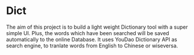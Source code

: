 # Dict
The aim of this project is to build a light weight Dictionary tool with a super simple UI.
Plus, the words which have been searched will be saved automatically to the online Database.
It uses YouDao Dictionary API as search engine, to tranlate words from English to Chinese or wiseversa.

